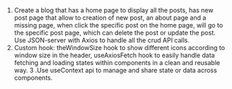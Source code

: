 1. Create a blog that has a home page to display all the posts, has new post page that allow to creation of new post, an about page and a missing page, when click the specific post on the home page, will go to the specific post page, which can delete the post or update the post. Use JSON-server with Axios to handle all the crud API calls.
2. Custom hook: theWindowSize hook to show different icons according to window size in the header, useAxiosFetch hook to easily handle data fetching and loading states within components in a clean and reusable way.
3 .Use useContext api to manage and share state or data across components.
